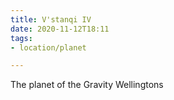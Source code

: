 ```yaml
---
title: V'stanqi IV
date: 2020-11-12T18:11
tags:
- location/planet

---
```


The planet of the Gravity Wellingtons
